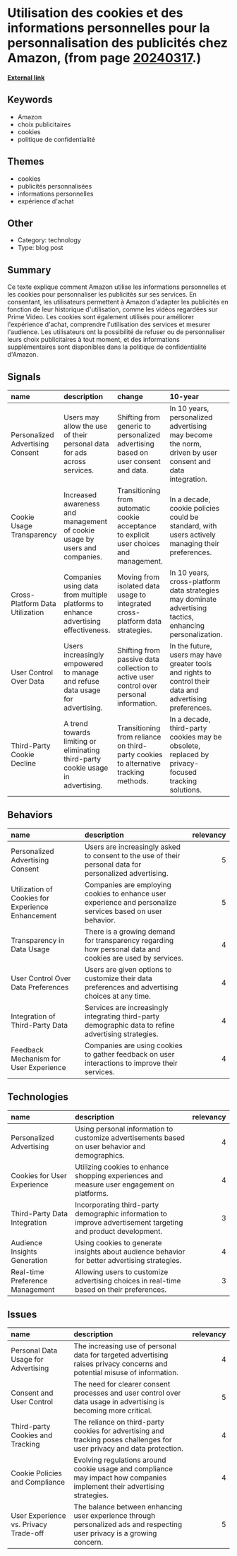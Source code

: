 # __Utilisation des cookies et des informations personnelles pour la personnalisation des publicités chez Amazon__, (from page [20240317](https://kghosh.substack.com/p/20240317).)

__[External link](https://amzn.to/2GwOLKR)__



## Keywords

* Amazon
* choix publicitaires
* cookies
* politique de confidentialité

## Themes

* cookies
* publicités personnalisées
* informations personnelles
* expérience d'achat

## Other

* Category: technology
* Type: blog post

## Summary

Ce texte explique comment Amazon utilise les informations personnelles et les cookies pour personnaliser les publicités sur ses services. En consentant, les utilisateurs permettent à Amazon d'adapter les publicités en fonction de leur historique d'utilisation, comme les vidéos regardées sur Prime Video. Les cookies sont également utilisés pour améliorer l'expérience d'achat, comprendre l'utilisation des services et mesurer l'audience. Les utilisateurs ont la possibilité de refuser ou de personnaliser leurs choix publicitaires à tout moment, et des informations supplémentaires sont disponibles dans la politique de confidentialité d'Amazon.

## Signals

| name                             | description                                                                        | change                                                                                  | 10-year                                                                                                   | driving-force                                                                        |   relevancy |
|:---------------------------------|:-----------------------------------------------------------------------------------|:----------------------------------------------------------------------------------------|:----------------------------------------------------------------------------------------------------------|:-------------------------------------------------------------------------------------|------------:|
| Personalized Advertising Consent | Users may allow the use of their personal data for ads across services.            | Shifting from generic to personalized advertising based on user consent and data.       | In 10 years, personalized advertising may become the norm, driven by user consent and data integration.   | Growing emphasis on user experience and targeted marketing strategies.               |           4 |
| Cookie Usage Transparency        | Increased awareness and management of cookie usage by users and companies.         | Transitioning from automatic cookie acceptance to explicit user choices and management. | In a decade, cookie policies could be standard, with users actively managing their preferences.           | Rising privacy concerns and regulatory pressures influencing user choices.           |           5 |
| Cross-Platform Data Utilization  | Companies using data from multiple platforms to enhance advertising effectiveness. | Moving from isolated data usage to integrated cross-platform data strategies.           | In 10 years, cross-platform data strategies may dominate advertising tactics, enhancing personalization.  | The need for comprehensive consumer insights to drive effective marketing campaigns. |           4 |
| User Control Over Data           | Users increasingly empowered to manage and refuse data usage for advertising.      | Shifting from passive data collection to active user control over personal information. | In the future, users may have greater tools and rights to control their data and advertising preferences. | Growing consumer demand for privacy and control over personal information.           |           5 |
| Third-Party Cookie Decline       | A trend towards limiting or eliminating third-party cookie usage in advertising.   | Transitioning from reliance on third-party cookies to alternative tracking methods.     | In a decade, third-party cookies may be obsolete, replaced by privacy-focused tracking solutions.         | Increased regulations and user resistance against invasive tracking practices.       |           4 |

## Behaviors

| name                                              | description                                                                                                 |   relevancy |
|:--------------------------------------------------|:------------------------------------------------------------------------------------------------------------|------------:|
| Personalized Advertising Consent                  | Users are increasingly asked to consent to the use of their personal data for personalized advertising.     |           5 |
| Utilization of Cookies for Experience Enhancement | Companies are employing cookies to enhance user experience and personalize services based on user behavior. |           5 |
| Transparency in Data Usage                        | There is a growing demand for transparency regarding how personal data and cookies are used by services.    |           4 |
| User Control Over Data Preferences                | Users are given options to customize their data preferences and advertising choices at any time.            |           4 |
| Integration of Third-Party Data                   | Services are increasingly integrating third-party demographic data to refine advertising strategies.        |           4 |
| Feedback Mechanism for User Experience            | Companies are using cookies to gather feedback on user interactions to improve their services.              |           4 |

## Technologies

| name                            | description                                                                                                   |   relevancy |
|:--------------------------------|:--------------------------------------------------------------------------------------------------------------|------------:|
| Personalized Advertising        | Using personal information to customize advertisements based on user behavior and demographics.               |           4 |
| Cookies for User Experience     | Utilizing cookies to enhance shopping experiences and measure user engagement on platforms.                   |           4 |
| Third-Party Data Integration    | Incorporating third-party demographic information to improve advertisement targeting and product development. |           3 |
| Audience Insights Generation    | Using cookies to generate insights about audience behavior for better advertising strategies.                 |           4 |
| Real-time Preference Management | Allowing users to customize advertising choices in real-time based on their preferences.                      |           3 |

## Issues

| name                                  | description                                                                                                               |   relevancy |
|:--------------------------------------|:--------------------------------------------------------------------------------------------------------------------------|------------:|
| Personal Data Usage for Advertising   | The increasing use of personal data for targeted advertising raises privacy concerns and potential misuse of information. |           4 |
| Consent and User Control              | The need for clearer consent processes and user control over data usage in advertising is becoming more critical.         |           5 |
| Third-party Cookies and Tracking      | The reliance on third-party cookies for advertising and tracking poses challenges for user privacy and data protection.   |           4 |
| Cookie Policies and Compliance        | Evolving regulations around cookie usage and compliance may impact how companies implement their advertising strategies.  |           4 |
| User Experience vs. Privacy Trade-off | The balance between enhancing user experience through personalized ads and respecting user privacy is a growing concern.  |           5 |